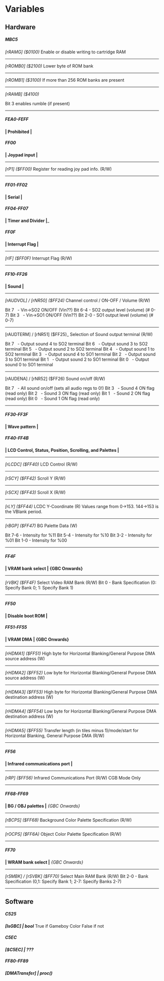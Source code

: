 # Variables
## Hardware
##### MBC5
_[rRAMG] ($0100)_
Enable or disable writing to cartridge RAM

---

_[rROMB0] ($2100)_
Lower byte of ROM bank

---

_[rROMB1] ($3100)_
If more than 256 ROM banks are present

---

_[rRAMB] ($4100)_

Bit 3 enables rumble (if present)

---
##### FEA0-FEFF
__| Prohibited |__
##### FF00 
__| Joypad input |__

---

_[rP1] ($FF00)_
Register for reading joy pad info. (R/W)

---

##### FF01-FF02
__| Serial |__
##### FF04-FF07
__| Timer and Divider |___
##### FF0F
__| Interrupt Flag |__

---

_[rIF] ($FF0F)_
Interrupt Flag (R/W)

---

##### FF10-FF26
__| Sound |__

---

_[rAUDVOL] / [rNR50] ($FF24)_
Channel control / ON-OFF / Volume (R/W)

Bit 7   - Vin->SO2 ON/OFF (Vin??)
Bit 6-4 - SO2 output level (volume) (# 0-7)
Bit 3   - Vin->SO1 ON/OFF (Vin??)
Bit 2-0 - SO1 output level (volume) (# 0-7)

---

[rAUDTERM] / [rNR51] ($FF25)_
Selection of Sound output terminal (R/W)

Bit 7   - Output sound 4 to SO2 terminal
Bit 6   - Output sound 3 to SO2 terminal
Bit 5   - Output sound 2 to SO2 terminal
Bit 4   - Output sound 1 to SO2 terminal
Bit 3   - Output sound 4 to SO1 terminal
Bit 2   - Output sound 3 to SO1 terminal
Bit 1   - Output sound 2 to SO1 terminal
Bit 0   - Output sound 0 to SO1 terminal

---

[rAUDENA] / [rNR52] ($FF26)
Sound on/off (R/W)

Bit 7   - All sound on/off (sets all audio regs to 0!)
Bit 3   - Sound 4 ON flag (read only)
Bit 2   - Sound 3 ON flag (read only)
Bit 1   - Sound 2 ON flag (read only)
Bit 0   - Sound 1 ON flag (read only)

---

##### FF30-FF3F
__| Wave pattern |__
##### FF40-FF4B
__| LCD Control, Status, Position, Scrolling, and Palettes |__

---

_[rLCDC] ($FF40)_
LCD Control (R/W)

---

_[rSCY] ($FF42)_
Scroll Y (R/W)

---

_[rSCX] ($FF43)_
Scroll X (R/W)

---

_[rLY] ($FF44)_
LCDC Y-Coordinate (R)
Values range from 0->153. 144->153 is the VBlank period.

---

_[rBGP] ($FF47)_
BG Palette Data (W)

Bit 7-6 - Intensity for %11
Bit 5-4 - Intensity for %10
Bit 3-2 - Intensity for %01
Bit 1-0 - Intensity for %00

--- 

##### FF4F
__| VRAM bank select |__
__{GBC Onwards}__

---

_[rVBK] ($FF4F)_
Select Video RAM Bank (R/W)
Bit 0 - Bank Specification (0: Specify Bank 0; 1: Specify Bank 1)

---

##### FF50
__| Disable boot ROM |__
##### FF51-FF55
__| VRAM DMA |__
__{GBC Onwards}__

---

_[rHDMA1] ($FF51)_
High byte for Horizontal Blanking/General Purpose DMA source address (W)

---

_[rHDMA2] ($FF52)_
Low byte for Horizontal Blanking/General Purpose DMA source address (W)

---

_[rHDMA3] ($FF53)_
High byte for Horizontal Blanking/General Purpose DMA destination address (W)

---

_[rHDMA4] ($FF54)_
Low byte for Horizontal Blanking/General Purpose DMA destination address (W)

---

_[rHDMA5] ($FF55)_
Transfer length (in tiles minus 1)/mode/start for Horizontal Blanking, General Purpose DMA (R/W)

---
##### FF56
__| Infrared communications port |__

---

_[rRP] ($FF56)_
Infrared Communications Port (R/W)
CGB Mode Only

---

##### FF68-FF69
__| BG / OBJ palettes |__
_{GBC Onwards}_

---

_[rBCPS] ($FF68)_
Background Color Palette Specification (R/W)

---

_[rOCPS] ($FF6A)_
Object Color Palette Specification (R/W)

---
##### FF70
__| WRAM bank select |__
_{GBC Onwards}_

---

_[rSMBK] / [rSVBK] ($FF70)_
Select Main RAM Bank (R/W)
Bit 2-0 - Bank Specification (0,1: Specify Bank 1; 2-7: Specify Banks 2-7)

---

## Software
##### C525
___[IsGBC] | bool___
True if Gameboy Color
False if not

##### C5EC
___[$C5EC] | ???___

##### FF80-FF89
___[DMATransfer] | proc()___
